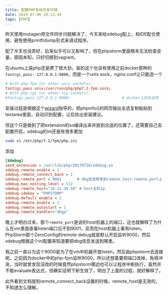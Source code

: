 ```yaml
---
title: 配置PHP本地开发环境
date: 2019-07-06 20:13:34
tags: [PHP]
---
```


昨天使用mutagen把文件同步问题解决了，今天来给xdebug配上，和IDE配合使用，避免使用printf/dump形式来调试程序。

配了半天也没弄好，后来似乎可以又影响了，但在phpstorm里面根本无法检查变量，原因未知，只好切换到vagrant。

在ubuntu上装php还是费了很大劲，装的这个也没有使用之前docker那种的`fastcgi_pass: 127.0.0.1:9000`，而是一个unix sock，nginx.conf让只能选一个

```conf
# With php-fpm (or other unix sockets):
fastcgi_pass unix:/var/run/php/php7.2-fpm.sock;
# With php-cgi (or other tcp sockets):
#fastcgi_pass 127.0.0.1:9000;                       # docker上的长这样
```

安装过程是根据这个[wizard][1]指导的，把phpinfo()的网页输出全选复制粘贴到textarea里面，自动识别配置，让后给出安装建议。

但这个只是做到了把extension的so编译出来并放到合适的位置了，还需要自己去配置开启，xdebug的ini还是有很多要加

```bash
sudo vi /etc/php/7.2/fpm/php.ini
```

添加

```ini
[Xdebug]
zend_extension = /usr/lib/php/20170718/xdebug.so
xdebug.remote_enable = 1
xdebug.remote_connect_back = 1
xdebug.remote_port = 9001       # dbg信息转发到remote_host:remote_port上
xdebug.max_nesting_level = 512
xdebug.remote_host="10.21.39.50" # host主机ip
xdebug.idekey = "PHPSTORM"
xdebug.default_enable = 1
xdebug.remote_enable = 1
xdebug.remote_autostart = 1
xdebug.remote_handler="dbgp"
```

晚上才明白过来，那个`remote_port`是说的host机器上的端口，这也就解释了为什么在vm里面查看listen端口见不到9001，反而在host机器上看有listen。PhpStorm那个ZeroConfig的remote debug就是默认开启监听9000，然后xdebug根据这个ini配置来知道要把dbg信息发送到哪里。

我之前一直以为这个9000是为了在vm中机器开放listen，然后由phpstorm去连接呢。之前因为docker中的php-fpm监听9000，所以还想着要把端口改掉，免得冲突，当时就曾发现没改的时候竟然phpstorm哪边也可以让程序中断执行，虽然并不能evaluate表达式，但确实证明下断生效了，明白了上面的过程，就好解释了。

此外看到文档提到remote_connect_back设置的时候，remote_host是无效的，不知道怎么理解。


[1]: https://xdebug.org/wizard.php
